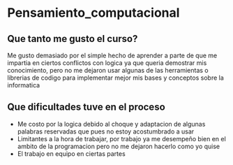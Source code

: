 # Pensamiento_computacional
## Que tanto me gusto el curso?
Me gusto demasiado por el simple hecho de aprender a parte de que me impartia en ciertos conflictos con logica ya que
queria demostrar mis conocimiento, pero no me dejaron usar algunas de las herramientas o librerias de codigo para 
implementar mejor mis bases y conceptos sobre la informatica
## Que dificultades tuve en el proceso
- Me costo por la logica debido al choque y adaptacion de algunas palabras reservadas que pues no estoy acostumbrado a usar
- Limitantes a la hora de trabajar, por trabajo ya me desempeño bien en el ambito de la programacion pero no me dejaron hacerlo como yo quise
- El trabajo en equipo en ciertas partes
##
